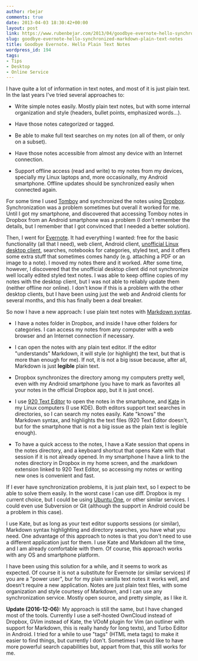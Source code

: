 ```yaml
---
author: rbejar
comments: true
date: 2013-04-03 18:30:42+00:00
layout: post
link: https://www.rubenbejar.com/2013/04/goodbye-evernote-hello-synchronized-markdown-plain-text-notes/
slug: goodbye-evernote-hello-synchronized-markdown-plain-text-notes
title: Goodbye Evernote. Hello Plain Text Notes
wordpress_id: 194
tags:
- Tips
- Desktop
- Online Service
---
```


I have quite a lot of information in text notes, and most of it is just plain text. In the last years I've tried several approaches to:



	
  * Write simple notes easily. Mostly plain text notes, but with some internal organization and style (headers, bullet points, emphasized words...).

	
  * Have those notes categorized or tagged.

	
  * Be able to make full text searches on my notes (on all of them, or only on a subset).

	
  * Have those notes accessible from almost any device with an Internet connection.

	
  * Support offline access (read and write) to my notes from my devices, specially my Linux laptops and, more occasionally, my Android smartphone. Offline updates should be synchronized easily when connected again.


For some time I used [Tomboy](http://projects.gnome.org/tomboy/) and synchronized the notes using [Dropbox](https://www.dropbox.com/). Synchronization was a problem sometimes but overall it worked for me. Until I got my smartphone, and discovered that accessing Tomboy notes in Dropbox from an Android smartphone was a problem (I don't remember the details, but I remember that I got convinced that I needed a better solution).

Then, I went for [Evernote](https://www.evernote.com/). It had everything I wanted: free for the basic functionality (all that I need), web client, Android client, [unofficial Linux desktop client](http://sourceforge.net/projects/nevernote/), searches, notebooks for categories, styled text, and it offers some extra stuff that sometimes comes handy (e.g. attaching a PDF or an image to a note). I moved my notes there and it worked. After some time, however, I discovered that the unofficial desktop client did not synchronize well locally edited styled text notes. I was able to keep offline copies of my notes with the desktop client, but I was not able to reliably update them (neither offline nor online). I don't know if this is a problem with the other desktop clients, but I have been using just the web and Android clients for several months, and this has finally been a deal breaker.

So now I have a new approach: I use plain text notes with [Markdown syntax](http://daringfireball.net/projects/markdown/syntax).



	
  * I have a notes folder in Dropbox, and inside I have other folders for categories. I can access my notes from any computer with a web browser and an Internet connection if necessary.

	
  * I can open the notes with any plain text editor. If the editor "understands" Markdown, it will style (or highlight) the text, but that is more than enough for me). If not, it is not a big issue because, after all, Markdown is just **legible** plain text.

	
  * Dropbox synchronizes the directory among my computers pretty well, even with my Android smartphone (you have to mark as favorites all your notes in the official Dropbox app, but it is just once).

	
  * I use [920 Text Editor](https://play.google.com/store/apps/details?id=com.jecelyin.editor&hl=es) to open the notes in the smartphone, and [Kate](http://kate-editor.org/) in my Linux computers (I use KDE). Both editors support text searches in directories, so I can search my notes easily. Kate "knows" the Markdown syntax, and highlights the text files (920 Text Editor doesn't, but for the smartphone that is not a big issue as the plain text is legible enough).

	
  * To have a quick access to the notes, I have a Kate session that opens in the notes directory, and a keyboard shortcut that opens Kate with that session if it is not already opened. In my smartphone I have a link to the notes directory in Dropbox in my home screen, and the .markdown extension linked to 920 Text Editor, so accessing my notes or writing new ones is convenient and fast.


If I ever have synchronization problems, it is just plain text, so I expect to be able to solve them easily. In the worst case I can use diff. Dropbox is my current choice, but I could be using [Ubuntu One](https://one.ubuntu.com/), or other similar services. I could even use Subversion or Git (although the support in Android could be a problem in this case).

I use Kate, but as long as your text editor supports sessions (or similar), Markdown syntax highlighting and directory searches, you have what you need. One advantage of this approach to notes is that you don't need to use a different application just for them. I use Kate and Markdown all the time, and I am already comfortable with them. Of course, this approach works with any OS and smartphone platform.

I have been using this solution for a while, and it seems to work as expected. Of course it is not a substitute for Evernote (or similar services) if you are a "power user", bur for my plain vanilla text notes it works well, and doesn't require a new application. Notes are just plain text files, with some organization and style courtesy of Markdown, and I can use any synchronization service. Mostly open source, and pretty simple, as I like it.

**Update (2016-12-06):** My approach is still the same, but I have changed most of the tools. Currently I use a self-hosted OwnCloud instead of Dropbox, GVim instead of Kate, the VOoM plugin for Vim (an outliner with support for Markdown, this is really handy for long texts), and Turbo Editor in Android. I tried for a while to use "tags" (HTML meta tags) to make it easier to find things, but currently I don't. Sometimes I would like to have more powerful search capabilities but, appart from that, this still works for me.
